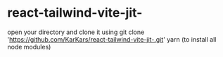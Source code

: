 # react-tailwind-vite-jit-
open your directory and clone it using
git clone 'https://github.com/KarKars/react-tailwind-vite-jit-.git'
yarn (to install all node modules)
